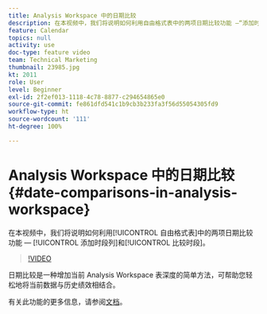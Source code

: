 ```yaml
---
title: Analysis Workspace 中的日期比较
description: 在本视频中，我们将说明如何利用自由格式表中的两项日期比较功能 —“添加时段列”和“比较时段”。
feature: Calendar
topics: null
activity: use
doc-type: feature video
team: Technical Marketing
thumbnail: 23985.jpg
kt: 2011
role: User
level: Beginner
exl-id: 2f2ef013-1118-4c78-8877-c294654865e0
source-git-commit: fe861dfd541c1b9cb3b233fa3f56d55054305fd9
workflow-type: ht
source-wordcount: '111'
ht-degree: 100%

---
```


# Analysis Workspace 中的日期比较 {#date-comparisons-in-analysis-workspace}

在本视频中，我们将说明如何利用[!UICONTROL 自由格式表]中的两项日期比较功能 — [!UICONTROL 添加时段列]和[!UICONTROL 比较时段]。

>[!VIDEO](https://video.tv.adobe.com/v/23985/?quality=12)

日期比较是一种增加当前 Analysis Workspace 表深度的简单方法，可帮助您轻松地将当前数据与历史绩效相结合。

有关此功能的更多信息，请参阅[文档](https://experienceleague.adobe.com/docs/analytics/analyze/analysis-workspace/components/calendar-date-ranges/time-comparison.html?lang=zh-Hans)。

